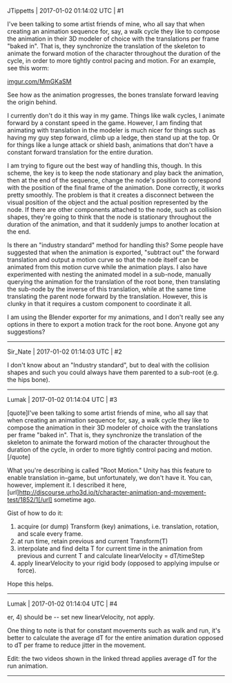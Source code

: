 JTippetts | 2017-01-02 01:14:02 UTC | #1

I've been talking to some artist friends of mine, who all say that when creating an animation sequence for, say, a walk cycle they like to compose the animation in their 3D modeler of choice with the translations per frame "baked in". That is, they synchronize the translation of the skeleton to animate the forward motion of the character throughout the duration of the cycle, in order to more tightly control pacing and motion. For an example, see this worm:

[imgur.com/MmGKaSM](http://imgur.com/MmGKaSM)

See how as the animation progresses, the bones translate forward leaving the origin behind.

I currently don't do it this way in my game. Things like walk cycles, I animate forward by a constant speed in the game. However, I am finding that animating with translation in the modeler is much nicer for things such as having my guy step forward, climb up a ledge, then stand up at the top. Or for things like a lunge attack or shield bash, animations that don't have a constant forward translation for the entire duration.

I am trying to figure out the best way of handling this, though. In this scheme, the key is to keep the node stationary and play back the animation, then at the end of the sequence, change the node's position to correspond with the position of the final frame of the animation. Done correctly, it works pretty smoothly. The problem is that it creates a disconnect between the visual position of the object and the actual position represented by the node. If there are other components attached to the node, such as collision shapes, they're going to think that the node is stationary throughout the duration of the animation, and that it suddenly jumps to another location at the end.

Is there an "industry standard" method for handling this? Some people have suggested that when the animation is exported, "subtract out" the forward translation and output a motion curve so that the node itself can be animated from this motion curve while the animation plays. I also have experimented with nesting the animated model in a sub-node, manually querying the animation for the translation of the root bone, then translating the sub-node by the inverse of this translation, while at the same time translating the parent node forward by the translation. However, this is clunky in that it requires a custom component to coordinate it all.

I am using the Blender exporter for my animations, and I don't really see any options in there to export a motion track for the root bone. Anyone got any suggestions?

-------------------------

Sir_Nate | 2017-01-02 01:14:03 UTC | #2

I don't know about an "Industry standard", but to deal with the collision shapes and such you could always have them parented to a sub-root (e.g. the hips bone).

-------------------------

Lumak | 2017-01-02 01:14:04 UTC | #3

[quote]I've been talking to some artist friends of mine, who all say that when creating an animation sequence for, say, a walk cycle they like to compose the animation in their 3D modeler of choice with the translations per frame "baked in". That is, they synchronize the translation of the skeleton to animate the forward motion of the character throughout the duration of the cycle, in order to more tightly control pacing and motion.[/quote]

What you're describing is called "Root Motion." Unity has this feature to enable translation in-game, but unfortunately, we don't have it.
You can, however, implement it. I described it here, [url]http://discourse.urho3d.io/t/character-animation-and-movement-test/1852/1[/url] sometime ago.

Gist of how to do it: 
1) acquire (or dump) Transform (key) animations, i.e. translation, rotation, and scale every frame.
2) at run time, retain previous and current Transform(T)
3) interpolate and find delta T for current time in the animation from previous and current T and calculate linearVelocity = dT/timeStep
4) apply linearVelocity to your rigid body (opposed to applying impulse or force).

Hope this helps.

-------------------------

Lumak | 2017-01-02 01:14:04 UTC | #4

er, 4) should be -- set new linearVelocity, not apply.

One thing to note is that for constant movements such as walk and run, it's better to calculate the average dT for the entire animation duration opposed to dT per frame to reduce jitter in the movement.

Edit: the two videos shown in the linked thread applies average dT for the run animation.

-------------------------

